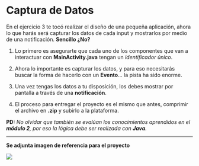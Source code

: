 # Captura de Datos

En el ejercicio 3 te tocó realizar el diseño de una pequeña aplicación, ahora lo que harás será capturar los datos de cada input y mostrarlos por medio de una notificación. __Sencillo ¿No?__

1. Lo primero es asegurarte que cada uno de los componentes que van a interactuar con __MainActivity.java__ tengan un _identificador único_.

2. Ahora lo importante es capturar los datos, y para eso necesitarás buscar la forma de hacerlo con un __Evento__... la pista ha sido enorme.

3. Una vez tengas los datos a tu disposición, los debes mostrar por pantalla a través de una __notificación__.

4. El proceso para entregar el proyecto es el mismo que antes, comprimir el archivo en __.zip__ y subirlo a la plataforma.

__PD:__ *No olvidar que también se evalúan los conocimientos aprendidos en el __módulo 2__, por eso la lógica debe ser realizada con __Java__.*

----------
__Se adjunta imagen de referencia para el proyecto__

![](https://i.imgur.com/ZDT413b.png)